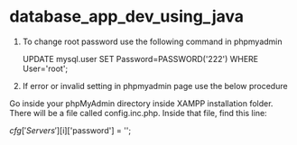 # database_app_dev_using_java

1. To change root password use the following command in phpmyadmin

      UPDATE mysql.user SET Password=PASSWORD('222') WHERE User='root';
      
2. If error or invalid setting in phpmyadmin page use the below procedure

Go inside your phpMyAdmin directory inside XAMPP installation folder. There will be a file called config.inc.php. Inside that file, find this line:

$cfg['Servers'][$i]['password'] = '';
